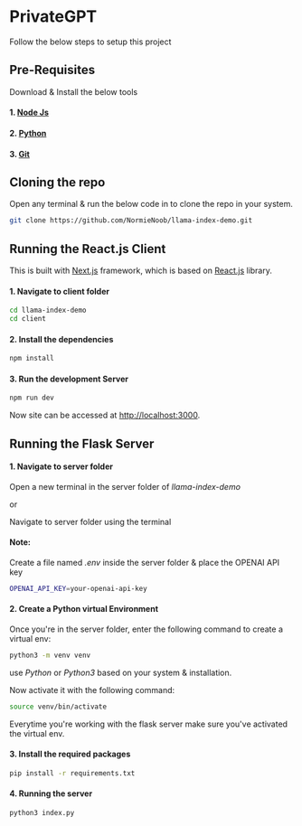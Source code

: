 # PrivateGPT

Follow the below steps to setup this project

## Pre-Requisites
Download & Install the below tools
#### 1. [Node Js](https://nodejs.org/en)
#### 2. [Python](https://www.python.org/downloads/)
#### 3. [Git](https://git-scm.com/downloads)

## Cloning the repo
Open any terminal & run the below code in to clone the repo in your system.


```bash
git clone https://github.com/NormieNoob/llama-index-demo.git
```

## Running the React.js Client
This is built with [Next.js](https://nextjs.org/) framework, which is based on [React.js](https://https://react.dev/) library.

#### 1. Navigate to client folder
```bash
cd llama-index-demo
cd client
```
#### 2. Install the dependencies
```bash
npm install
```

#### 3. Run the development Server
```bash
npm run dev
```

Now site can be accessed at [http://localhost:3000](http://localhost:3000).

## Running the Flask Server

#### 1. Navigate to server folder
Open a new terminal in the server folder of *llama-index-demo*

or

Navigate to server folder using the terminal 

#### Note:

Create a file named *.env* inside the server folder & place the OPENAI API key
```bash
OPENAI_API_KEY=your-openai-api-key
```

#### 2. Create a Python virtual Environment

Once you're in the server folder, enter the following command to create a virtual env:

```bash
python3 -m venv venv
```
use *Python* or *Python3* based on your system & installation.

Now activate it with the following command:
```bash
source venv/bin/activate
```

Everytime you're working with the flask server make sure you've activated the virtual env.

#### 3. Install the required packages
 
```bash
pip install -r requirements.txt
```
#### 4. Running the server
```bash
python3 index.py
```
